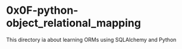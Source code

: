 # 0x0F-python-object_relational_mapping
This directory ia about learning ORMs using SQLAlchemy and Python
